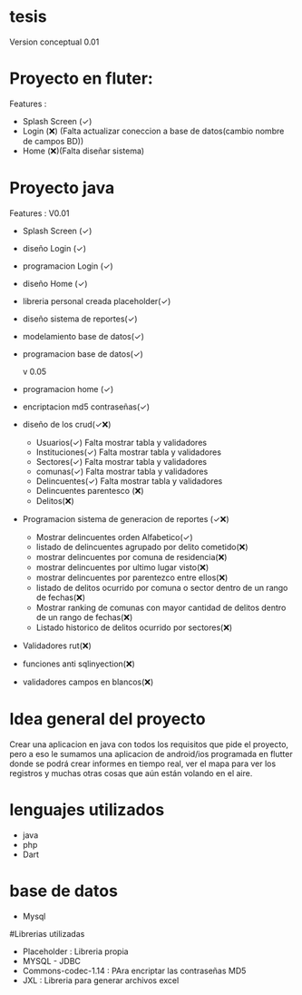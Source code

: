 # tesis

Version conceptual 0.01

# Proyecto en fluter: 

Features :
* Splash Screen (✓) 
* Login  (❌) (Falta actualizar coneccion a base de datos(cambio nombre de campos BD))
* Home (❌)(Falta diseñar sistema)

# Proyecto java
Features :
	V0.01
* Splash Screen (✓) 
* diseño Login  (✓) 
* programacion Login (✓) 
* diseño Home (✓)
* libreria personal creada placeholder(✓)
* diseño sistema de reportes(✓)
* modelamiento base de datos(✓)
* programacion base de datos(✓)

	v 0.05
* programacion home (✓)
* encriptacion md5 contraseñas(✓)
* diseño de los crud(✓❌)
	* Usuarios(✓) Falta mostrar tabla y validadores
	* Instituciones(✓) Falta mostrar tabla y validadores
	* Sectores(✓) Falta mostrar tabla y validadores
	* comunas(✓) Falta mostrar tabla y validadores
	* Delincuentes(✓) Falta mostrar tabla y validadores
	* Delincuentes parentesco (❌)
	* Delitos(❌)
* Programacion sistema de generacion de reportes (✓❌)
	* Mostrar delincuentes orden Alfabetico(✓)
	* listado de delincuentes agrupado por delito cometido(❌)
	* mostrar delincuentes por comuna de residencia(❌)
	* mostrar delincuentes por ultimo lugar visto(❌)
	* mostrar delincuentes por parentezco entre ellos(❌)
	* listado de delitos ocurrido por comuna o sector dentro de un rango de fechas(❌)
	* Mostrar ranking de comunas con mayor cantidad de delitos dentro de un rango de fechas(❌)
	* Listado historico de delitos ocurrido por sectores(❌)
	
* Validadores rut(❌)
* funciones anti sqlinyection(❌)
* validadores campos en blancos(❌)
	
# Idea general del proyecto

Crear una aplicacion en java con todos los requisitos que pide el proyecto, pero a eso le sumamos una aplicacion de android/ios programada en flutter donde se podrá crear informes en tiempo real, ver el mapa para ver los registros y muchas otras cosas que aún están volando en el aire.

# lenguajes utilizados
* java
* php
* Dart

# base de datos
* Mysql

#Librerias utilizadas
* Placeholder : Libreria propia
* MYSQL - JDBC
* Commons-codec-1.14 : PAra encriptar las contraseñas MD5
* JXL : Libreria para generar archivos excel 